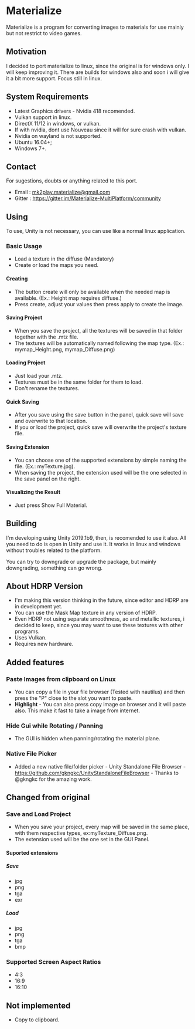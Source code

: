 # Materialize
Materialize is a program for converting images to materials for use mainly but not restrict to video games.

## Motivation
I decided to port materialize to linux, since the original is for windows only. I will keep improving it.
There are builds for windows also and soon i will give it a bit more support. Focus still in linux.

## System Requirements
- Latest Graphics drivers - Nvidia 418 recomended.
- Vulkan support in linux.
- DirectX 11/12 in windows, or vulkan.
- If with nvidia, dont use Nouveau since it will for sure crash with vulkan.
- Nvidia on wayland is not supported.
- Ubuntu 16.04+;
- Windows 7+.

## Contact
For sugestions, doubts or anything related to this port.
- Email : mk2play.materialize@gmail.com
- Gitter : https://gitter.im/Materialize-MultiPlatform/community

## Using
To use, Unity is not necessary, you can use like a normal linux application.

### Basic Usage
- Load a texture in the diffuse (Mandatory)
- Create or load the maps you need.

#### Creating
- The button create will only be available when the needed map is available. (Ex.: Height map requires diffuse.)
- Press create, adjust your values then press apply to create the image.

#### Saving Project
- When you save the project, all the textures will be saved in that folder together with the .mtz file.
- The textures will be automatically named following the map type. (Ex.: mymap_Height.png, mymap_Diffuse.png)

#### Loading Project
- Just load your .mtz.
- Textures must be in the same folder for them to load.
- Don't rename the textures.

#### Quick Saving
- After you save using the save button in the panel, quick save will save and overwrite to that location.
- If you or load the project, quick save will overwrite the project's texture file.
 
#### Saving Extension
- You can choose one of the supported extensions by simple naming the file. (Ex.: myTexture.jpg).
- When saving the project, the extension used will be the one selected in the save panel on the right.

#### Visualizing the Result
- Just press Show Full Material.

## Building
I'm developing using Unity 2019.1b9, then, is recomended to use it also. All you need to do is open in Unity and use it. It works in linux and windows without troubles related to the platform.

You can try to downgrade or upgrade the package, but mainly downgrading, something can go wrong.

## About HDRP Version
- I'm making this version thinking in the future, since editor and HDRP are in development yet.
- You can use the Mask Map texture in any version of HDRP. 
- Even HDRP not using separate smoothness, ao and metallic textures, i decided to keep, since you may want to use these textures with other programs.
- Uses Vulkan.
- Requires new hardware.

## Added features
### Paste Images from clipboard on Linux
- You can copy a file in your file browser (Tested with nautilus) and then press  the "P" close to the slot you want to paste.
- **Highlight** - You can also press copy image on browser and it will paste also. This make it fast to take a image from internet.

### Hide Gui while Rotating / Panning
- The GUI is hidden when panning/rotating the material plane.

### Native File Picker
- Added a new native file/folder picker - Unity Standalone File Browser - https://github.com/gkngkc/UnityStandaloneFileBrowser - Thanks to @gkngkc for the amazing work.
 
## Changed from original
### Save and Load Project
- When you save your project, every map will be saved in the same place, with them respective types, ex:myTexture_Diffuse.png.
- The extension used will be the one set in the GUI Panel.
#### Suported extensions
##### Save
- jpg
- png
- tga
- exr

##### Load
- jpg
- png
- tga
- bmp

### Supported Screen Aspect Ratios
- 4:3
- 16:9
- 16:10

## Not implemented
- Copy to clipboard.
